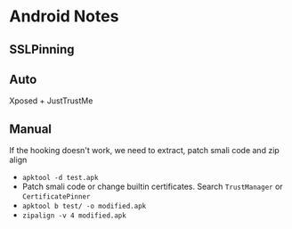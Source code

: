 Android Notes
===

SSLPinning
--
Auto
--
Xposed + JustTrustMe

Manual
--
If the hooking doesn't work, we need to extract, patch smali code and zip align
- `apktool -d test.apk`
- Patch smali code or change builtin certificates. Search `TrustManager` or `CertificatePinner`
- `apktool b test/ -o modified.apk`
- `zipalign -v 4 modified.apk`
